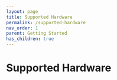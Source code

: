 ```yaml
---
layout: page
title: Supported Hardware
permalink: /supported-hardware
nav_order: 1
parent: Getting Started
has_children: true
---
```


# Supported Hardware
